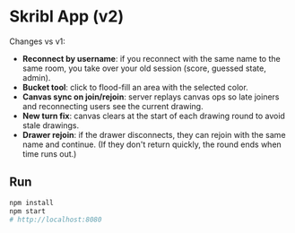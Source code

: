 # Skribl App (v2)

Changes vs v1:
- **Reconnect by username**: if you reconnect with the same name to the same room, you take over your old session (score, guessed state, admin).
- **Bucket tool**: click to flood-fill an area with the selected color.
- **Canvas sync on join/rejoin**: server replays canvas ops so late joiners and reconnecting users see the current drawing.
- **New turn fix**: canvas clears at the start of each drawing round to avoid stale drawings.
- **Drawer rejoin**: if the drawer disconnects, they can rejoin with the same name and continue. (If they don't return quickly, the round ends when time runs out.)

## Run
```bash
npm install
npm start
# http://localhost:8080
```
